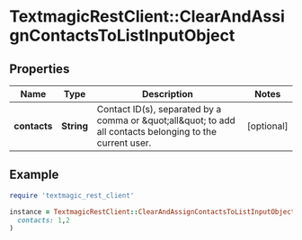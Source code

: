 # TextmagicRestClient::ClearAndAssignContactsToListInputObject

## Properties

| Name | Type | Description | Notes |
| ---- | ---- | ----------- | ----- |
| **contacts** | **String** | Contact ID(s), separated by a comma or \&quot;all\&quot; to add all contacts belonging to the current user. | [optional] |

## Example

```ruby
require 'textmagic_rest_client'

instance = TextmagicRestClient::ClearAndAssignContactsToListInputObject.new(
  contacts: 1,2
)
```

